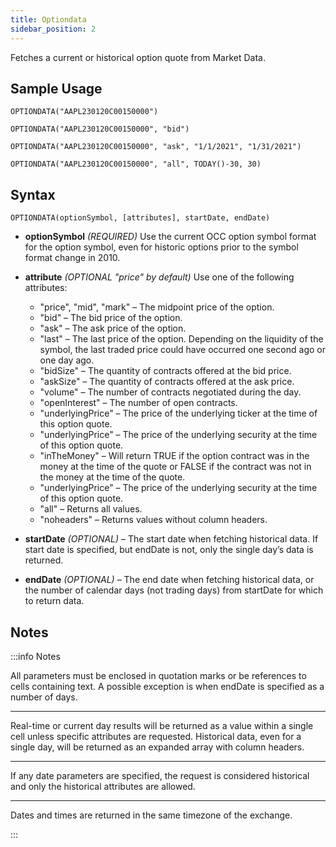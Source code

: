 ```yaml
---
title: Optiondata
sidebar_position: 2
---
```


Fetches a current or historical option quote from Market Data.

## Sample Usage

    OPTIONDATA("AAPL230120C00150000")

    OPTIONDATA("AAPL230120C00150000", "bid")

    OPTIONDATA("AAPL230120C00150000", "ask", "1/1/2021", "1/31/2021")

    OPTIONDATA("AAPL230120C00150000", "all", TODAY()-30, 30)

## Syntax

    OPTIONDATA(optionSymbol, [attributes], startDate, endDate)

- **optionSymbol** _(REQUIRED)_ Use the current OCC option symbol format for the option symbol, even for historic options prior to the symbol format change in 2010.
- **attribute** _(OPTIONAL "price" by default)_ Use one of the following attributes:

  - "price", "mid", "mark" – The midpoint price of the option.
  - "bid" – The bid price of the option.
  - "ask" – The ask price of the option.
  - "last" – The last price of the option. Depending on the liquidity of the symbol, the last traded price could have occurred one second ago or one day ago.
  - "bidSize" – The quantity of contracts offered at the bid price.
  - "askSize" – The quantity of contracts offered at the ask price.
  - "volume" – The number of contracts negotiated during the day.
  - "openInterest" – The number of open contracts.
  - "underlyingPrice" – The price of the underlying ticker at the time of this option quote.
  - "underlyingPrice" – The price of the underlying security at the time of this option quote.
  - "inTheMoney" – Will return TRUE if the option contract was in the money at the time of the quote or FALSE if the contract was not in the money at the time of the quote.
  - "underlyingPrice" – The price of the underlying security at the time of this option quote.
  - "all" – Returns all values.
  - "noheaders" – Returns values without column headers.

- **startDate** _(OPTIONAL)_ – The start date when fetching historical data. If start date is specified, but endDate is not, only the single day’s data is returned.

- **endDate** _(OPTIONAL)_ – The end date when fetching historical data, or the number of calendar days (not trading days) from startDate for which to return data.

## Notes

:::info Notes

All parameters must be enclosed in quotation marks or be references to cells containing text. A possible exception is when endDate is specified as a number of days.

---

Real-time or current day results will be returned as a value within a single cell unless specific attributes are requested. Historical data, even for a single day, will be returned as an expanded array with column headers.

---

If any date parameters are specified, the request is considered historical and only the historical attributes are allowed.

---

Dates and times are returned in the same timezone of the exchange.

:::
